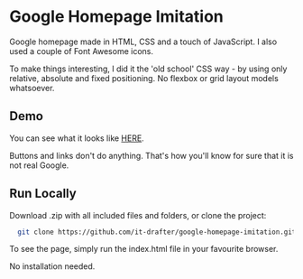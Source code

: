 # Google Homepage Imitation

Google homepage made in HTML, CSS and a touch of JavaScript. I also used a couple of Font Awesome icons.

To make things interesting, I did it the 'old school' CSS way - by using only relative, absolute and fixed positioning. No flexbox or grid layout models whatsoever.


## Demo

You can see what it looks like [HERE](http://drafter.atwebpages.com/google-homepage-imitation/).

Buttons and links don't do anything. That's how you'll know for sure that it is not real Google.


## Run Locally

Download .zip with all included files and folders, or clone the project:

```bash
  git clone https://github.com/it-drafter/google-homepage-imitation.git
```

To see the page, simply run the index.html file in your favourite browser.

No installation needed.
